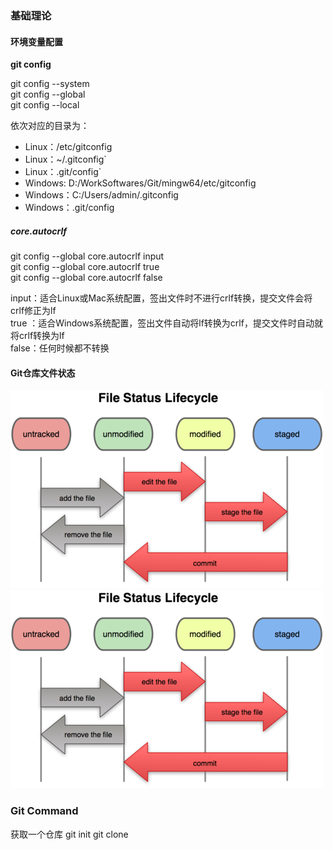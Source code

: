 
### 基础理论

#### 环境变量配置

**git config**

git config --system    
git config --global    
git config --local     

依次对应的目录为：  
- Linux：/etc/gitconfig  
- Linux：~/.gitconfig`  
- Linux：.git/config`  
- Windows: D:/WorkSoftwares/Git/mingw64/etc/gitconfig  
- Windows：C:/Users/admin/.gitconfig  
- Windows：.git/config

##### core.autocrlf  

git config --global core.autocrlf input    
git config --global core.autocrlf true    
git config --global core.autocrlf false    

input：适合Linux或Mac系统配置，签出文件时不进行crlf转换，提交文件会将crlf修正为lf   
true ：适合Windows系统配置，签出文件自动将lf转换为crlf，提交文件时自动就将crlf转换为lf  
false：任何时候都不转换






#### Git仓库文件状态
![file_status](..//Resources/images/file_status.png)
![file_status](https://github.com/SummerLius/note/blob/master/Resources/images/file_status.png)

### Git Command

获取一个仓库
git init
git clone <repo-url>
